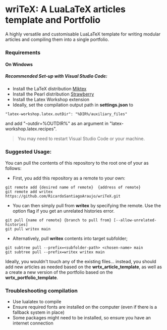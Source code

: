 # wriTeX: A LuaLaTeX articles template and Portfolio

A highly versatile and customisable LuaLaTeX template for writing modular articles and compiling them into a single portfolio.

### Requirements

#### On Windows

##### Recommended Set-up with Visual Studio Code:

- Install the LaTeX distribution [Miktex](https://miktex.org/download)
- Install the Pearl distribution [Strawberry](https://strawberryperl.com/)
- Install the Latex Workshop extension
- Ideally, set the compilation output path in **settings.json** to

```
"latex-workshop.latex.outDir": "%DIR%/auxiliary_files"
```

and add "-outdir=%OUTDIR%" as an argument in "latex-workshop.latex.recipes".

> You may need to restart Visual Studio Code or your machine.

### Suggested Usage:

You can pull the contents of this repository to the root one of your as follows:

- First, you add this repository as a remote to your own:

```
git remote add {desired name of remote}  {address of remote}
git remote add writex  https://github.com/RicardoSantiagoAraujo/wriTeX.git
```

- You can then simply pull from **writex** by specifying the remote. Use the option flag if you get an unrelated histories error.

```
git pull {name of remote} {branch to pull from} [--allow-unrelated-histories]
git pull writex main
```

- Alternatively, pull **writex** contents into target subfolder;
```
git subtree pull --prefix=<subfolder-path> <chosen-name> main
git subtree pull --prefix=writex writex main
```
 
 Ideally, you wouldn't touch any of the existing files... instead, you should add new articles as needed based on the **wrtx_article_template**, as well as a create a new version of the portfolio based on the **wrtx_portfolio_template**.

### Troubleshooting compilation

- Use lualatex to compile
- Ensure required fonts are installed on the computer (even if there is a fallback system in place)
- Some packages might need to be installed, so ensure you have an internet connection
